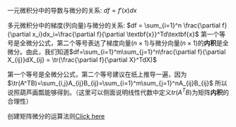 一元微积分中的导数与微分的关系: $df = f'(x)dx$

多元微积分中的梯度(列向量)与微分的关系: $df = \sum_{i=1}^n \frac{\partial f}{\partial x_i}dx_i=\frac{\partial f}{\partial \textbf{x}}^Td\textbf{x}$ 第一个等号是全微分公式，第二个等号表达了梯度向量($n \times 1$)与微分向量($n \times 1$)的**内积**是全微分。由此，我们知道$df=\sum_{i=1}^m\sum_{j=1}^n\frac{\partial f}{\partial X_{ij}}dX_{ij} = \tr(\frac{\partial f}{\partial X}^TdX)$ 

第一个等号是全微分公式，第二个等号建议在纸上推导一遍，因为$\tr(A^TB)=\sum_{i,j}A_{ij}B_{ij}=\sum_{i=1}^m\sum_{j=1}^nA_{ij}B_{ij}$ 所以说照葫芦画瓢能够得到。（这里可以侧面说明线性代数中定义$tr(A^TB)$为矩阵**内积**的合理性）

 创建矩阵微分的运算法则[Click here](./矩阵求导.pdf)

